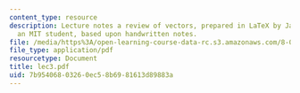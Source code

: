 ```yaml
---
content_type: resource
description: Lecture notes a review of vectors, prepared in LaTeX by James Silva,
  an MIT student, based upon handwritten notes.
file: /media/https%3A/open-learning-course-data-rc.s3.amazonaws.com/8-022-physics-ii-electricity-and-magnetism-fall-2006/7b95406803260ec58b6981613d89883a_lec3.pdf
file_type: application/pdf
resourcetype: Document
title: lec3.pdf
uid: 7b954068-0326-0ec5-8b69-81613d89883a
---
```

